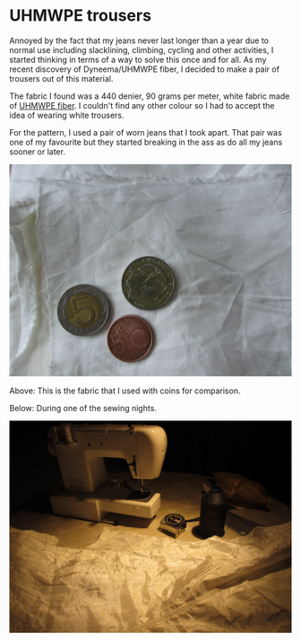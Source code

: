 UHMWPE trousers
===============

Annoyed by the fact that my jeans never last longer than a year due to normal use including slacklining, climbing, cycling and other activities, I started thinking in terms of a way to solve this once and for all. As my recent discovery of Dyneema/UHMWPE fiber, I decided to make a pair of trousers out of this material.

The fabric I found was a 440 denier, 90 grams per meter, white fabric made of [UHMWPE fiber](uhmwpe-fiber.md). I couldn't find any other colour so I had to accept the idea of wearing white trousers.

For the pattern, I used a pair of worn jeans that I took apart. That pair was one of my favourite but they started breaking in the ass as do all my jeans sooner or later.

![The fabric used](img/uhmwpe-fabric-440d-coins.jpg)

Above: This is the fabric that I used with coins for comparison.

Below: During one of the sewing nights.

![Sewing UHMWPE trousers](img/sewing-uhmwpe-trousers-1.jpg)
